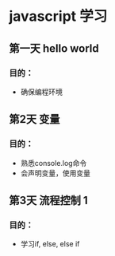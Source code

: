 # javascript 学习
## 第一天 hello world
### 目的：
- 确保编程环境
## 第2天 变量
### 目的：
- 熟悉console.log命令
- 会声明变量，使用变量
## 第3天 流程控制 1
### 目的：
- 学习if, else, else if
